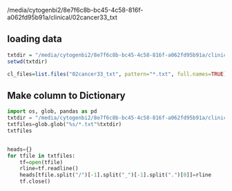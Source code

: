 /media/cytogenbi2/8e7f6c8b-bc45-4c58-816f-a062fd95b91a/clinical/02cancer33_txt

## loading data
```r
txtdir = "/media/cytogenbi2/8e7f6c8b-bc45-4c58-816f-a062fd95b91a/clinical"
setwd(txtdir)

cl_files=list.files("02cancer33_txt", pattern="*.txt", full.names=TRUE)


```

## Make column to Dictionary
```python
import os, glob, pandas as pd
txtdir = "/media/cytogenbi2/8e7f6c8b-bc45-4c58-816f-a062fd95b91a/clinical/02cancer33_txt"
txtfiles=glob.glob("%s/*.txt"%txtdir)
txtfiles


heads={}
for tfile in txtfiles:
    tf=open(tfile)
    rline=tf.readline()
    heads[tfile.split("/")[-1].split("_")[-1].split(".")[0]]=rline
    tf.close()

```

##
```python



```

##
```python



```

##
```python



```


##
```python



```

##
```python



```



##
```r

```


##
```r

```


##
```r

```


##
```r

```
